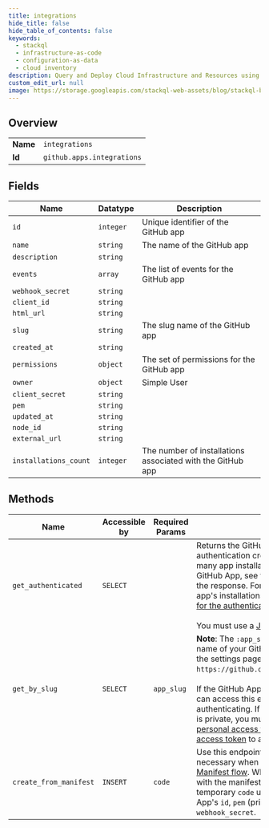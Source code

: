 ```yaml
---
title: integrations
hide_title: false
hide_table_of_contents: false
keywords:
  - stackql
  - infrastructure-as-code
  - configuration-as-data
  - cloud inventory
description: Query and Deploy Cloud Infrastructure and Resources using SQL
custom_edit_url: null
image: https://storage.googleapis.com/stackql-web-assets/blog/stackql-blog-post-featured-image.png
---
```

  
    

## Overview
<table><tbody>
<tr><td><b>Name</b></td><td><code>integrations</code></td></tr>
<tr><td><b>Id</b></td><td><code>github.apps.integrations</code></td></tr>
</tbody></table>

## Fields
| Name | Datatype | Description |
| ---- | -------- | ----------- |
| `id` | `integer` | Unique identifier of the GitHub app |
| `name` | `string` | The name of the GitHub app |
| `description` | `string` |  |
| `events` | `array` | The list of events for the GitHub app |
| `webhook_secret` | `string` |  |
| `client_id` | `string` |  |
| `html_url` | `string` |  |
| `slug` | `string` | The slug name of the GitHub app |
| `created_at` | `string` |  |
| `permissions` | `object` | The set of permissions for the GitHub app |
| `owner` | `object` | Simple User |
| `client_secret` | `string` |  |
| `pem` | `string` |  |
| `updated_at` | `string` |  |
| `node_id` | `string` |  |
| `external_url` | `string` |  |
| `installations_count` | `integer` | The number of installations associated with the GitHub app |
## Methods
| Name | Accessible by | Required Params | Description |
| ---- | ------------- | --------------- | ----------- |
| `get_authenticated` | `SELECT` |  | Returns the GitHub App associated with the authentication credentials used. To see how many app installations are associated with this GitHub App, see the `installations_count` in the response. For more details about your app's installations, see the "[List installations for the authenticated app](https://docs.github.com/rest/reference/apps#list-installations-for-the-authenticated-app)" endpoint.<br /><br />You must use a [JWT](https://docs.github.com/apps/building-github-apps/authenticating-with-github-apps/#authenticating-as-a-github-app) to access this endpoint. |
| `get_by_slug` | `SELECT` | `app_slug` | **Note**: The `:app_slug` is just the URL-friendly name of your GitHub App. You can find this on the settings page for your GitHub App (e.g., `https://github.com/settings/apps/:app_slug`).<br /><br />If the GitHub App you specify is public, you can access this endpoint without authenticating. If the GitHub App you specify is private, you must authenticate with a [personal access token](https://docs.github.com/articles/creating-a-personal-access-token-for-the-command-line/) or an [installation access token](https://docs.github.com/apps/building-github-apps/authenticating-with-github-apps/#authenticating-as-an-installation) to access this endpoint. |
| `create_from_manifest` | `INSERT` | `code` | Use this endpoint to complete the handshake necessary when implementing the [GitHub App Manifest flow](https://docs.github.com/apps/building-github-apps/creating-github-apps-from-a-manifest/). When you create a GitHub App with the manifest flow, you receive a temporary `code` used to retrieve the GitHub App's `id`, `pem` (private key), and `webhook_secret`. |

